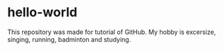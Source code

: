 # hello-world
This repository was made for tutorial of GitHub.
My hobby is excersize, singing, running, badminton and studying.
